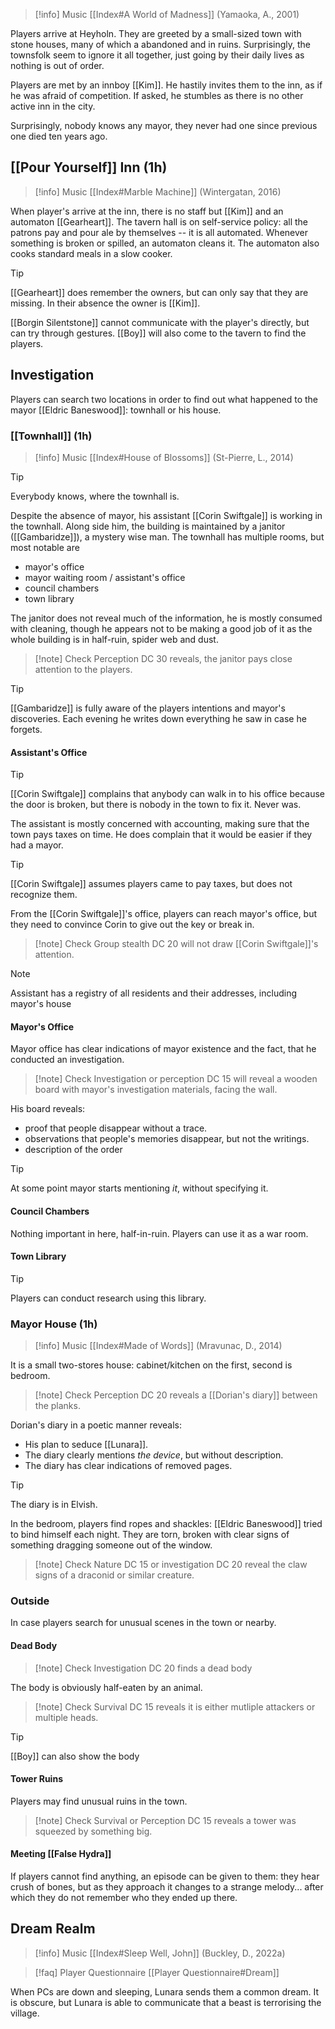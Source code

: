 > [!info] Music
> [[Index#A World of Madness]] (Yamaoka, A., 2001)

Players arrive at Heyholn. They are greeted by a small-sized town with stone houses, many of which a abandoned and in ruins. Surprisingly, the townsfolk seem to ignore it all together, just going by their daily lives as nothing is out of order.

Players are met by an innboy [[Kim]]. He hastily invites them to the inn, as if he was afraid of competition. If asked, he stumbles as there is no other active inn in the city.

Surprisingly, nobody knows any mayor, they never had one since previous one died ten years ago.
## [[Pour Yourself]] Inn (1h)
> [!info] Music
> [[Index#Marble Machine]] (Wintergatan, 2016)

When player's arrive at the inn, there is no staff but [[Kim]] and an automaton [[Gearheart]]. The tavern hall is on self-service policy: all the patrons pay and pour ale by themselves -- it is all automated. Whenever something is broken or spilled, an automaton cleans it. The automaton also cooks standard meals in a slow cooker.

> [!tip]
> [[Gearheart]] does remember the owners, but can only say that they are missing. In their absence the owner is [[Kim]].

[[Borgin Silentstone]] cannot communicate with the player's directly, but can try through gestures. [[Boy]] will also come to the tavern to find the players.
## Investigation
Players can search two locations in order to find out what happened to the mayor [[Eldric Baneswood]]: townhall or his house.
### [[Townhall]] (1h)
> [!info] Music
> [[Index#House of Blossoms]] (St-Pierre, L., 2014)

> [!tip]
> Everybody knows, where the townhall is.

Despite the absence of mayor, his assistant [[Corin Swiftgale]] is working in the townhall. Along side him, the building is maintained by a janitor ([[Gambaridze]]), a mystery wise man. The townhall has multiple rooms, but most notable are
- mayor's office
- mayor waiting room / assistant's office
- council chambers
- town library

The janitor does not reveal much of the information, he is mostly consumed with cleaning, though he appears not to be making a good job of it as the whole building is in half-ruin, spider web and dust.
> [!note] Check
> Perception DC 30 reveals, the janitor pays close attention to the players.

> [!tip]
> [[Gambaridze]] is fully aware of the players intentions and mayor's discoveries. Each evening he writes down everything he saw in case he forgets.
#### Assistant's Office
> [!tip]
> [[Corin Swiftgale]] complains that anybody can walk in to his office because the door is broken, but there is nobody in the town to fix it. Never was.

The assistant is mostly concerned with accounting, making sure that the town pays taxes on time. He does complain that it would be easier if they had a mayor.

> [!tip]
> [[Corin Swiftgale]] assumes players came to pay taxes, but does not recognize them.

From the [[Corin Swiftgale]]'s office, players can reach mayor's office, but they need to convince Corin to give out the key or break in.

> [!note] Check
> Group stealth DC 20 will not draw [[Corin Swiftgale]]'s attention.

> [!note]
> Assistant has a registry of all residents and their addresses, including mayor's house

#### Mayor's Office
Mayor office has clear indications of mayor existence and the fact, that he conducted an investigation. 

> [!note] Check
> Investigation or perception DC 15 will reveal a wooden board with mayor's investigation materials, facing the wall.

His board reveals:
- proof that people disappear without a trace.
- observations that people's memories disappear, but not the writings.
- description of the order

> [!tip]
> At some point mayor starts mentioning _it_, without specifying it.
#### Council Chambers
Nothing important in here, half-in-ruin. Players can use it as a war room.
#### Town Library
> [!tip]
> Players can conduct research using this library.
### Mayor House (1h)
> [!info] Music
> [[Index#Made of Words]] (Mravunac, D., 2014)

It is a small two-stores house: cabinet/kitchen on the first, second is bedroom.
> [!note] Check
> Perception DC 20 reveals a [[Dorian's diary]] between the planks.

Dorian's diary in a poetic manner reveals:
* His plan to seduce [[Lunara]].
* The diary clearly mentions _the device_, but without description.
* The diary has clear indications of removed pages.

> [!tip]
> The diary is in Elvish.

In the bedroom, players find ropes and shackles: [[Eldric Baneswood]] tried to bind himself each night. They are torn, broken with clear signs of something dragging someone out of the window.

>[!note] Check
>Nature DC 15 or investigation DC 20 reveal the claw signs of a draconid or similar creature.
### Outside
In case players search for unusual scenes in the town or nearby.

#### Dead Body
>[!note] Check
>Investigation DC 20 finds a dead body

The body is obviously half-eaten by an animal.

> [!note] Check
> Survival DC 15 reveals it is either mutliple attackers or multiple heads.

> [!tip]
> [[Boy]] can also show the body

#### Tower Ruins
Players may find unusual ruins in the town.

> [!note] Check
> Survival or Perception DC 15 reveals a tower was squeezed by something big.
#### Meeting [[False Hydra]]
If players cannot find anything, an episode can be given to them: they hear crush of bones, but as they approach it changes to a strange melody... after which they do not remember who they ended up there.
## Dream Realm
> [!info] Music
> [[Index#Sleep Well, John]] (Buckley, D., 2022a)

> [!faq] Player Questionnaire
> [[Player Questionnaire#Dream]]

When PCs are down and sleeping, Lunara sends them a common dream. It is obscure, but Lunara is able to communicate that a beast is terrorising the village.